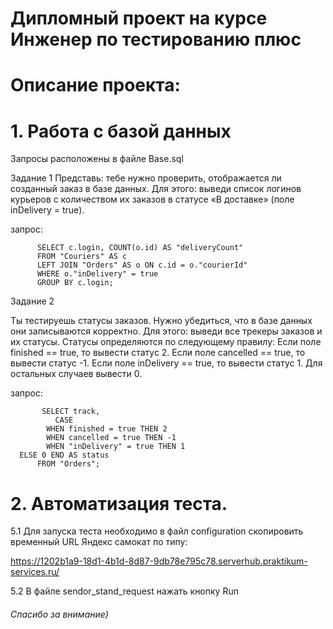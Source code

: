 
# Дипломный проект на курсе Инженер по тестированию плюс

# Описание проекта:

# 1. Работа с базой данных
Запросы расположены в файле Base.sql 

Задание 1
Представь: тебе нужно проверить, отображается ли созданный заказ в базе данных.
Для этого: выведи список логинов курьеров с количеством их заказов в статусе «В доставке» (поле inDelivery = true). 

запрос:

          SELECT c.login, COUNT(o.id) AS "deliveryCount" 
          FROM "Couriers" AS c 
          LEFT JOIN "Orders" AS o ON c.id = o."courierId" 
          WHERE o."inDelivery" = true 
          GROUP BY c.login;


Задание 2

Ты тестируешь статусы заказов. Нужно убедиться, что в базе данных они записываются корректно.
Для этого: выведи все трекеры заказов и их статусы. 
Статусы определяются по следующему правилу:
Если поле finished == true, то вывести статус 2.
Если поле canсelled == true, то вывести статус -1.
Если поле inDelivery == true, то вывести статус 1.
Для остальных случаев вывести 0.

запрос:

           SELECT track, 
              CASE 
	        WHEN finished = true THEN 2 
	        WHEN cancelled = true THEN -1 
	        WHEN "inDelivery" = true THEN 1 
	  ELSE 0 END AS status 
          FROM "Orders";

# 2. Автоматизация теста.

5.1 Для запуска теста необходимо в файл configuration скопировить временный URL Яндекс самокат по типу: 

https://1202b1a9-18d1-4b1d-8d87-9db78e795c78.serverhub.praktikum-services.ru/

5.2 В файле sendor_stand_request нажать кнопку Run 

###### Спасибо за внимание)
